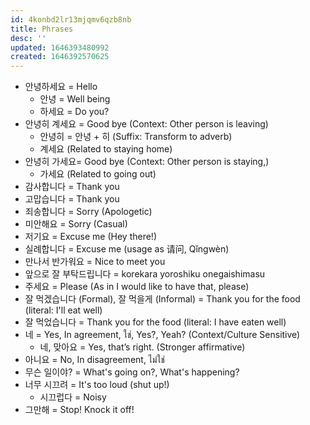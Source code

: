 ```yaml
---
id: 4konbd2lr13mjqmv6qzb8nb
title: Phrases
desc: ''
updated: 1646393480992
created: 1646392570625
---
```


- 안녕하세요 = Hello
  - 안녕 = Well being
  - 하세요 = Do you?
- 안녕히 계세요 = Good bye (Context: Other person is leaving)
  - 안녕히 = 안녕 + 히 (Suffix: Transform to adverb)
  - 계세요 (Related to staying home)
- 안녕히 가세요= Good bye (Context: Other person is staying,)
  - 가세요 (Related to going out)
- 감사합니다 = Thank you
- 고맙습니다 = Thank you
- 죄송합니다 = Sorry (Apologetic)
- 미안해요 = Sorry (Casual)
- 저기요 = Excuse me (Hey there!)
- 실례합니다 = Excuse me (usage as 请问, Qǐngwèn)
- 만나서 반가워요 = Nice to meet you
- 앞으로 잘 부탁드립니다 = korekara yoroshiku onegaishimasu
- 주세요 = Please (As in I would like to have that, please)
- 잘 먹겠습니다 (Formal), 잘 먹을게 (Informal) = Thank you for the food (literal: I'll eat well)
- 잘 먹었습니다 = Thank you for the food (literal: I have eaten well)
- 네 = Yes, In agreement, ใช่, Yes?, Yeah? (Context/Culture Sensitive)
  - 네, 맞아요 = Yes, that’s right. (Stronger affirmative)
- 아니요 = No, In disagreement, ไม่ใช่
- 무슨 일이야? = What's going on?, What's happening?
- 너무 시끄려 = It's too loud (shut up!)
  - 시끄럽다 = Noisy
- 그만해 = Stop! Knock it off!
